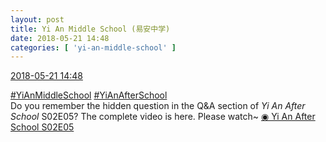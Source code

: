 ```yaml
---
layout: post
title: Yi An Middle School (易安中学)
date: 2018-05-21 14:48
categories: [ 'yi-an-middle-school' ]
---
```


<div class="weibo-info">
  <a href="https://weibo.com/6074218720/GhFUByngo">2018-05-21 14:48</a>
</div>

[#YiAnMiddleSchool](https://weibo.com/p/100808e5c67e0668537d4caddefd946dcff208/super_index) [#YiAnAfterSchool](https://weibo.com/p/100808f57cd722476872700a5522853faa7576)  
Do you remember the hidden question in the Q&A section of *Yi An After School* S02E05? The complete video is here. Please watch~ [◉ Yi An After School S02E05](http://www.iqiyi.com/v_19rrd3h8ls.html)
